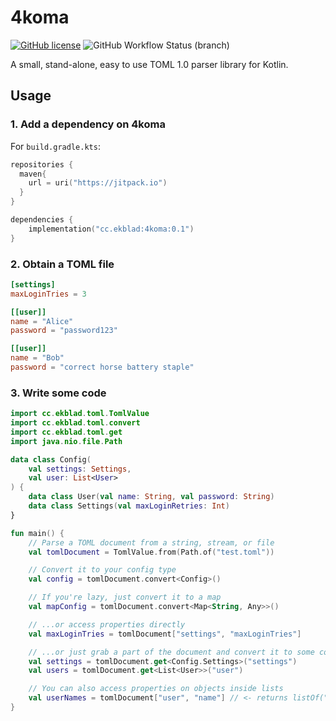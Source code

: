 # 4koma
[![GitHub license](https://img.shields.io/github/license/valderman/4koma)](https://github.com/valderman/4koma/blob/main/LICENSE)
![GitHub Workflow Status (branch)](https://img.shields.io/github/workflow/status/valderman/4koma/build-and-test/main)

A small, stand-alone, easy to use TOML 1.0 parser library for Kotlin.


## Usage

### 1. Add a dependency on 4koma
For `build.gradle.kts`:
```kotlin
repositories {
  maven{
    url = uri("https://jitpack.io")
  }
}

dependencies {
    implementation("cc.ekblad:4koma:0.1")
}
```

### 2. Obtain a TOML file
```toml
[settings]
maxLoginTries = 3

[[user]]
name = "Alice"
password = "password123"

[[user]]
name = "Bob"
password = "correct horse battery staple"
```

### 3. Write some code
```kotlin
import cc.ekblad.toml.TomlValue
import cc.ekblad.toml.convert
import cc.ekblad.toml.get
import java.nio.file.Path

data class Config(
    val settings: Settings,
    val user: List<User>
) {
    data class User(val name: String, val password: String)
    data class Settings(val maxLoginRetries: Int)
}

fun main() {
    // Parse a TOML document from a string, stream, or file
    val tomlDocument = TomlValue.from(Path.of("test.toml"))

    // Convert it to your config type
    val config = tomlDocument.convert<Config>()

    // If you're lazy, just convert it to a map
    val mapConfig = tomlDocument.convert<Map<String, Any>>()

    // ...or access properties directly
    val maxLoginTries = tomlDocument["settings", "maxLoginTries"]

    // ...or just grab a part of the document and convert it to some convenient data class
    val settings = tomlDocument.get<Config.Settings>("settings")
    val users = tomlDocument.get<List<User>>("user")

    // You can also access properties on objects inside lists
    val userNames = tomlDocument["user", "name"] // <- returns listOf("Alice", "Bob")
}
```
